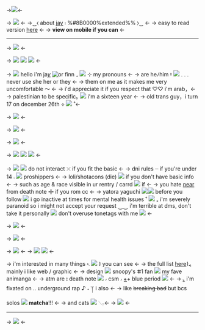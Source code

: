 ->![](https://i.postimg.cc/RZ5NmW3X/Untitled21-20240301012052.png)<-

-> ![](https://i.postimg.cc/SRbjQRyv/Untitled20-20240229235900.png) <- 
 ->‿⧼ about [jay](https://rentry.co/selfproclaimed) ⦂ %#8B0000%extended%% ⧽‿  <-
-> easy to read version [here](https://rentry.co/sorrynotsorry) <-
-> **view on mobile if you can** <-
***

-> ![](https://i.postimg.cc/Sx6rdTDY/IMG-3365.png) <-

-> ![](https://i.postimg.cc/3xdZYKhg/E606-FE35-EE99-428-C-BC64-2-A7-B2-FDCDC4-B.png) ![](https://i.postimg.cc/J47qYNdY/D6-F8-A865-A996-4-FEA-93-C4-EC44-B3296276.gif) ![](https://i.postimg.cc/PqDzv2PJ/38-F4-D8-D7-1-D82-405-D-933-C-EDA00-BA92927.gif) <-

-> ![](https://media.discordapp.net/attachments/903364339464044575/1108715614148759592/A8C74851-098D-45D9-99B1-FCB126E81F8E.gif) hello i'm ja[*y*](https://en.pronouns.page/@hakkai) ![or](https://i.postimg.cc/wj4yMLss/IMG-8209.gif) finn  ₊ ![](https://i.postimg.cc/1RJj9mfp/whitebow.gif) ⊹ my pronouns <-
-> are heﾉhim ᵎᵎ ![](https://i.postimg.cc/yYHFXVR2/1148420753780375563_(1).gif) 𓈒 𓈒 𓈒 never use she her or they <-
-> them on me as it makes me very uncomfortable 〜 <-
-> i'd appreciate it if you respect that ♡♡ i'm arab，<-
-> palestinian to be specific｡ ![](https://i.postimg.cc/MKsYCnC6/C5-C9-F9-A7-1047-436-F-8-B7-E-89-BBA6490882.gif) i'm a sixteen year <-
-> old trans guy，i turn 17 on december 26th ⟡ ![](https://i.postimg.cc/j5zfvz3Z/8-F45-B537-EEE3-475-F-AAF8-E9-FF317-D9-D4-C.png)  ˚<-

-> ![](https://i.postimg.cc/XvngzfzH/IMG-3366.png) <-

-> ![](https://i.postimg.cc/fT7sLgVH/IMG-4461.png) <-

-> ![](https://i.postimg.cc/Sx6rdTDY/IMG-3365.png) <-

-> ![](https://i.postimg.cc/s2JTj6WC/IMG-3647.png) ![](https://i.postimg.cc/7ZdnLpPj/145-AD6-AE-3436-41-DB-9-F0-C-6-BDBA3-ABE63-D.gif) ![](https://i.postimg.cc/QdGmpGkr/IMG-3650.png)  <-

 -> ![](https://i.postimg.cc/fWfCv250/DE12-A559-AF66-416-A-A58-C-B7902337-CD76.gif) ![](https://i.postimg.cc/wM2kTM3k/144-FE00-B-7-C17-4-D46-9-AEE-72-A5-A3691888.png) do not interact 𓏴 if you fit the basic <-
-> dni rules ┈ if you're under 14 ⨾ ![](https://pixels.crd.co/assets/images/gallery23/8411098b.gif?v=1987e5e0) proshippers <-
-> loli/shotacons (die) ![](https://i.postimg.cc/ZKJ87MS3/66-F0-CDC0-9-C2-C-4-EE6-91-DD-461587422-D9-B.jpg) if you don't have basic info <-
-> such as age & race visible in ur rentry / carrd ![](https://i.postimg.cc/KjCGqqzJ/2c3cdd1e.gif) if <-
-> you hate [near](https://natefilesv2.carrd.co/#aboutnear) from death note 𖥟 if you rom cc <-
-> yatora yaguchi ![](https://i.postimg.cc/y6PbZrgh/1160806299701887096-1.gif)![](https://i.postimg.cc/858Why47/936886-E9-1-BA9-4505-8-F61-39-C9-F520084-A.png) before you follow ![](https://i.postimg.cc/GhwVrRQb/IMG-4476.gif) i go inactive at times for mental health issues ˚ ![](https://i.postimg.cc/4ys90mrZ/IMG-0859.gif) ₊ i'm severely paranoid so i might not accept your request ⏝⏝ i'm terrible at dms, don't take it personally ![](https://i.postimg.cc/7Y60QGFc/IMG-0732.gif) don't overuse tonetags with me ![](https://i.postimg.cc/MTb7dH08/831190-A1-AB71-4-E28-9-D4-E-D64761314281.png) <-

-> ![](https://i.postimg.cc/XvngzfzH/IMG-3366.png) <-

-> ![](https://i.postimg.cc/fT7sLgVH/IMG-4461.png) <-

-> ![](https://i.postimg.cc/Sx6rdTDY/IMG-3365.png) <-
-> ![](https://i.postimg.cc/QCfpZzn4/B39249-A8-C481-458-A-ADCF-AA23-FD54-E28-B.gif) ![](https://i.postimg.cc/D0vqDh54/F61-F882-B-DCEC-4-E0-B-B2-E4-CBC4-D71-C31-C3.gif) <-

-> i'm interested in many things 𐏐 ![](https://i.postimg.cc/JncyjRtF/IMG-1179.gif) ꒱  you can see <-
-> the full list [here](https://rentry.co/finnterest)⌇៹ mainly i like web / graphic <-
-> design ![](https://i.postimg.cc/fRjPnJHy/IMG-0717.gif) snoopy's ⵌ1 fan ![](https://i.postimg.cc/VNXhhHxK/1-CD70-A89-ECFA-47-E2-A7-D1-0-BDE1587-A278.gif) my fave animanga <-
-> atm are ⦂ death note ![](https://i.postimg.cc/tgBmJ8GH/IMG-8049.gif) ៸ csm ៸ +͟+ blue period ![](https://i.postimg.cc/02VcqcXZ/tumblr-0c14bc3b0755cdffe200b619cd5db1eb-a3430dc4-75.gif) <-
-> ◟͈ i'm fixated on .. underground rap  ♪ ˖ ་།་ i also <-
-> like ~~breaking bad~~ but bcs solos ![](https://i.postimg.cc/7P09QzTv/IMG-5110.gif) **matcha**!!! <-
-> and cats  ![](https://i.postimg.cc/XJ0KfdC8/9-BD3322-B-0142-43-CC-97-BD-044228407-CDA.png) 𓂅<-
-> ![](https://i.postimg.cc/XvngzfzH/IMG-3366.png) <-
***
-> ![](https://i.postimg.cc/dV2DVJrv/Untitled21-20240301012057.png) <-